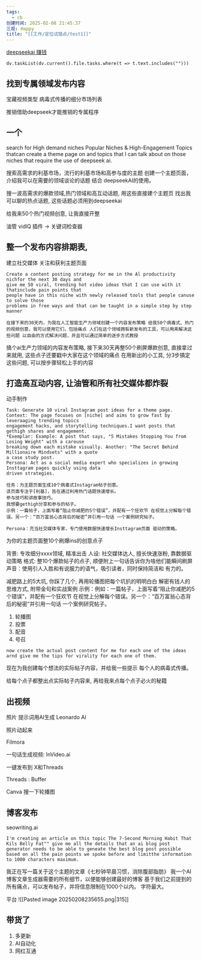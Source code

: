 ```yaml
---
tags:
  - cb
创建时间: 2025-02-08 21:45:37
三观: Happy
title: "[[工作/定位试错点/test1]]"
---
```



[deepseekai 赚钱](https://www.bilibili.com/video/BV1GzNgeREeh/?spm_id_from=333.1387.homepage.video_card.click&vd_source=351ae22481963e1732be800e8bc59c8a)







```dataviewjs
dv.taskList(dv.current().file.tasks.where(t => t.text.includes("")))
```


## 找到专属领域发布内容

宝藏视频类型
病毒式传播的细分市场列表

推销借助deepseek才能推销的专属程序

## 一个

search for High demand niches Popular Niches & High-Engagement Topics thatcan
create a theme page on and topics that I can talk about on those niches that require
the use of deepseek ai.

搜索高需求的利基市场，流行的利基市场和高参与度的主题 创建一个主题页面，介绍我可以在需要的领域谈论的话题 结合 deepseekAI的使用。

搜一波高需求的爆款领域,热门领域和高互动话题, 用这些直接建个主题页
找出我可以聊的热点话题, 这些话题必须用到deepseekai

给我来50个热门视频创意, 让我直接开整

油管  vidlQ 插件 -> 关键词检查器

## 整一个发布内容排期表, 

建立社交媒体 关注和获利主题页面

```
Create a content posting strategy for me in the Al productivity nichfor the next 30 days and
give me 50 viral, trending hot video ideas that I can use with it thatinclude pain points that
people have in this niche with newly released tools that people canuse to solve those
problems in free ways and that can be taught in a simple step by step manner
```

```
在接下来的30天内，为我在人工智能生产力领域创建一个内容发布策略 给我50个病毒式、热门的视频创意，我可以使用它们，包括痛点 人们在这个领域拥有新发布的工具，可以用来解决这些问题 以自由的方式解决问题，并且可以通过简单的逐步方式教授
```

搞个ai生产力领域的内容发布策略, 接下来30天再整50个刷屏爆款创意, 直接拿过来就用, 这些点子还要戳中大家在这个领域的痛点 
在用新出的小工具, 分3步搞定这些问题, 可以按步骤轻松上手的内容

## 打造高互动内容, 让油管和所有社交媒体都炸裂

动手制作

```
Task: Generate 10 viral Instagram post ideas for a theme page.
Context: The page focuses on [niche] and aims to grow fast by leveraaging trending topics
engagement hacks, and storytelling techniques.I want posts that gethigh shares and engagement.
*Exemplar: Example: A post that says, "5 Mistakes Stopping You from Losing Weight" with a carouse
breaking down each mistake visually. Another: "The Secret Behind Millionaire Mindsets" with a quote
a case study post.
Persona: Act as a social media expert who specializes in growing Insttagram pages quickly using data
driven strategies.
```

```
任务：为主题页面生成10个病毒式Instagram帖子创意。 
该页面专注于[利基]，旨在通过利用热门话题快速增长。 
参与技巧和讲故事技巧。
我想要gethigh分享和参与的帖子。 
示例：一篇帖子，上面写着“阻止你减肥的5个错误”，并配有一个狂欢节 在视觉上分解每个错误。另一个：“百万富翁心态背后的秘密”并引用一句话 一个案例研究帖子。 

Persona：充当社交媒体专家，专门使用数据快速增长Insttagram页面 驱动的策略。
```

为你的主题页面整10个刷爆ins的创意点子

背景: 专攻细分xxxx领域, 精准出击
人设: 社交媒体达人, 擅长快速涨粉, 靠数据驱动策略
格式: 整10个爆款帖子的点子, 顺便附上一句话告诉你为啥他们能瞬间刷屏
声音：使用引人入胜和有说服力的语气，吸引读者，同时保持简洁和 有力的。

减肥路上的5大坑, 你踩了几个, 再用轮播图把每个坑扒的明明白白
解密有钱人的思维方式, 附带金句和实战案例
示例：例如：一篇帖子，上面写着“阻止你减肥的5个错误”，并配有一个狂欢节 在视觉上分解每个错误。另一个：“百万富翁心态背后的秘密”并引用一句话 一个案例研究帖子。

1. 轮播图
2. 投票
3. 配音
4. 号召

```
now create the actual post content for me for each one of the ideas arnd give me the tips for virality for each one of them.
```


现在为我创建每个想法的实际帖子内容，并给我一些提示 每个人的病毒式传播。

给每个点子都整出点实际帖子内容来, 再给我来点每个点子必火的秘籍

## 出视频

照片
提示词用AI生成
Leonardo Al

照片动起来

Filmora

一句话生成视频: InVideo.ai

一键发布到 X和Threads

Threads : Buffer

Canva 搜一下轮播图

## 博客发布

seowriting.ai

```
I'm creating an article on this topic The 7-Second Morning Habit That Kils Belly Fat"" give me all the details that an ai blog post generator needs to be able to geneate the best blog post possible based on all the pain points we spoke before and limitthe information to 1000 characters maximum.
```

我正在写一篇关于这个主题的文章《七秒钟早晨习惯，消除腹部脂肪》 我一个AI博客文章生成器需要的所有细节，以便能够创建最好的博客 基于我们之前提到的所有痛点，可以发布帖子，并将信息限制在1000个以内。 字符最大。

平台
![[Pasted image 20250208235655.png|315]]

## 带货了

1. 多更新
2. AI自动化
3. 网红互通